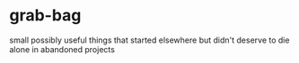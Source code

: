 # grab-bag

small possibly useful things that started elsewhere but didn't deserve to die
alone in abandoned projects
